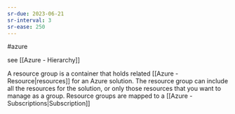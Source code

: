 ```yaml
---
sr-due: 2023-06-21
sr-interval: 3
sr-ease: 250
---
```


#azure

see [[Azure - Hierarchy]]

A resource group is a container that holds related [[Azure - Resource|resources]] for an Azure solution. The resource group can include all the resources for the solution, or only those resources that you want to manage as a group.
Resource groups are mapped to a [[Azure - Subscriptions|Subscription]]
